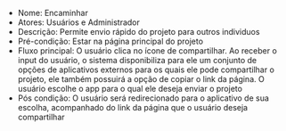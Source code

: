
- Nome: Encaminhar
- Atores: Usuários e Administrador
- Descrição: Permite envio rápido do projeto para outros individuos
- Pré-condição: Estar na página principal do projeto
- Fluxo principal: O usuário clica no ícone de compartilhar. Ao receber o input do usuário, o sistema disponibiliza para ele um conjunto de opções de aplicativos externos para os quais ele pode compartilhar o projeto, ele também possuirá a opção de copiar o link da página. O usuário escolhe o app para o qual ele deseja enviar o projeto
- Pós condição: O usuário será redirecionado para o aplicativo de sua escolha, acompanhado do link da página que o usuário deseja compartilhar
